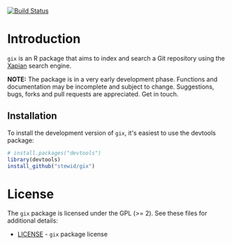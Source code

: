 [![Build Status](https://travis-ci.org/stewid/gix.png)](https://travis-ci.org/stewid/gix)

# Introduction

`gix` is an R package that aims to index and search a Git repository
using the [Xapian](http://xapian.org/) search engine.

**NOTE:** The package is in a very early development phase. Functions
and documentation may be incomplete and subject to
change. Suggestions, bugs, forks and pull requests are
appreciated. Get in touch.

## Installation

To install the development version of `gix`, it's easiest to use the
devtools package:

```r
# install.packages("devtools")
library(devtools)
install_github("stewid/gix")
```

# License

The `gix` package is licensed under the GPL (>= 2). See these files
for additional details:

- [LICENSE](LICENSE)     - `gix` package license
